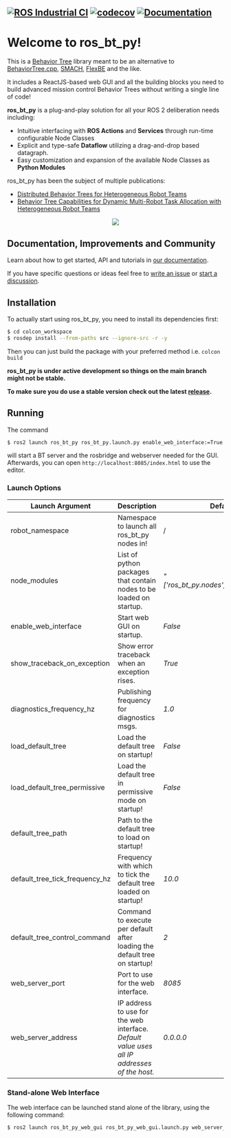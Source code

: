 [![ROS Industrial CI](https://github.com/fzi-forschungszentrum-informatik/ros2_ros_bt_py/actions/workflows/industrial_ci.yml/badge.svg)](https://github.com/fzi-forschungszentrum-informatik/ros2_ros_bt_py/actions/workflows/industrial_ci.yml)
[![codecov](https://codecov.io/gh/fzi-forschungszentrum-informatik/ros2_ros_bt_py/graph/badge.svg?token=CRF3GMWWG3)](https://codecov.io/gh/fzi-forschungszentrum-informatik/ros2_ros_bt_py)
[![Documentation](https://img.shields.io/badge/Documentation-Github_Pages-blue)](https://fzi-forschungszentrum-informatik.github.io/ros2_ros_bt_py/index.html)
---

# Welcome to ros_bt_py!

This is a [Behavior Tree](https://en.wikipedia.org/wiki/Behavior_tree_(artificial_intelligence,_robotics_and_control)) library meant to be an alternative to [BehaviorTree.cpp](https://www.behaviortree.dev/), [SMACH](http://wiki.ros.org/smach), [FlexBE](http://wiki.ros.org/flexbe) and the like.

It includes a ReactJS-based web GUI and all the building blocks you need to build advanced mission
control Behavior Trees without writing a single line of code!

**ros_bt_py** is a plug-and-play solution for all your ROS 2 deliberation needs including:

* Intuitive interfacing with **ROS Actions** and **Services** through run-time configurable Node Classes
* Explicit and type-safe **Dataflow** utilizing a drag-and-drop based datagraph.
* Easy customization and expansion of the available Node Classes as **Python Modules**

ros_bt_py has been the subject of multiple publications:
* [Distributed Behavior Trees for Heterogeneous Robot Teams](https://arxiv.org/pdf/2309.08253)
* [Behavior Tree Capabilities for Dynamic Multi-Robot Task Allocation with Heterogeneous Robot Teams](https://arxiv.org/pdf/2402.02833)

<p align="center"><img src="bt_py.gif"></p>

## Documentation, Improvements and Community

Learn about how to get started, API and tutorials in [our documentation](https://fzi-forschungszentrum-informatik.github.io/ros2_ros_bt_py/index.html).

If you have specific questions or ideas feel free to [write an issue](https://github.com/fzi-forschungszentrum-informatik/ros2_ros_bt_py/issues/new/choose) or [start a discussion](https://github.com/fzi-forschungszentrum-informatik/ros2_ros_bt_py/discussions).

## Installation

To actually start using ros_bt_py, you need to install its dependencies first:

```bash
$ cd colcon_workspace
$ rosdep install --from-paths src --ignore-src -r -y
```

Then you can just build the package with your preferred method i.e. `colcon build`

**ros_bt_py is under active development so things on the main branch might not be stable.**

**To make sure you do use a stable version check out the latest [release](https://github.com/fzi-forschungszentrum-informatik/ros2_ros_bt_py/releases).**

## Running

The command
```bash
$ ros2 launch ros_bt_py ros_bt_py.launch.py enable_web_interface:=True
```

will start a BT server and the rosbridge and webserver needed for the
GUI.
Afterwards, you can open `http://localhost:8085/index.html` to use the editor.

### Launch Options

| **Launch Argument**            | **Description**                                                                             | **Default Value**                             |
|--------------------------------|---------------------------------------------------------------------------------------------|-----------------------------------------------|
| robot_namespace                | Namespace to launch all ros_bt_py nodes in!                                                 | /                                             |
| node_modules                   | List of python packages that contain nodes to be loaded on startup.                         | _"['ros_bt_py.nodes','ros_bt_py.ros_nodes']"_ |
| enable_web_interface           | Start web GUI on startup.                                                                   | _False_                                       |
| show_traceback_on_exception    | Show error traceback when an exception rises.                                               | _True_                                        |
| diagnostics_frequency_hz       | Publishing frequency for diagnostics msgs.                                                  | _1.0_                                         |
| load_default_tree              | Load the default tree on startup!                                                           | _False_                                       |
| load_default_tree_permissive   | Load the default tree in permissive mode on startup!                                        | _False_                                       |
| default_tree_path              | Path to the default tree to load on startup!                                                |                                               |
| default_tree_tick_frequency_hz | Frequency with which to tick the default tree loaded on startup!                            | _10.0_                                        |
| default_tree_control_command   | Command to execute per default after loading the default tree on startup!                   | _2_                                           |
| web_server_port                | Port to use for the web interface.                                                          | _8085_                                        |
| web_server_address             | IP address to use for the web interface. _Default value uses all IP addresses of the host._ | _0.0.0.0_                                     |

### Stand-alone Web Interface

The web interface can be launched stand alone of the library, using the following command:

```bash
$ ros2 launch ros_bt_py_web_gui ros_bt_py_web_gui.launch.py web_server_port:=8085 web_server_address:=0.0.0.0
```
